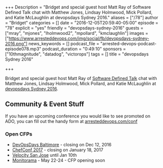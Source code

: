 +++
Description = "Bridget and special guest host Matt Ray of Software Defined Talk chat with Matthew Jones, Lindsay Holmwood, Mick Pollard, and Katie McLaughlin at devopsdays Sydney 2016."
aliases = ["/78"]
author = "Bridget"
categories = []
date = "2016-12-05T20:59:40-05:00"
episode = "78"
explicit = "yes"
friendly = "devopsdays-sydney-2016"
guests = ["mray", "mjones", "lholmwood2", "mpollard", "kmclaughlin"]
images = ["https://www.arresteddevops.com/img/social/fb/devopsdays-sydney-2016.png"]
news_keywords = []
podcast_file = "arrested-devops-podcast-episode078.mp3"
podcast_duration = "0:49:10"
sponsors = ["10thmagnitude", "datadog", "victorops"]
tags = []
title = "devopsdays Sydney 2016"

+++

Bridget and special guest host Matt Ray of [Software Defined Talk](http://www.softwaredefinedtalk.com/) chat with Matthew Jones, Lindsay Holmwood, Mick Pollard, and Katie McLaughlin at [devopsdays Sydney 2016](https://www.devopsdays.org/events/2016-sydney/welcome/).

## Community & Event Stuff

If you have an upcoming conference you would like to see promoted on ADO, you can fill out the handy form at [arresteddevops.com/conf](https://arresteddevops.com/conf)

### Open CFPs

* [DevOpsDays Baltimore](https://devopsdaysbaltimore2017.busyconf.com/proposals/new) - closing on Dec 12, 2016
* [ChefConf 2017](https://chefconf.chef.io) - closing on January 18, 2017
* [Velocity San Jose](http://conferences.oreilly.com/velocity/vl-ca) until Jan 10th
* [Monitorama](http://monitorama.com/#cfp) - May 22-24 - CFP opening soon


